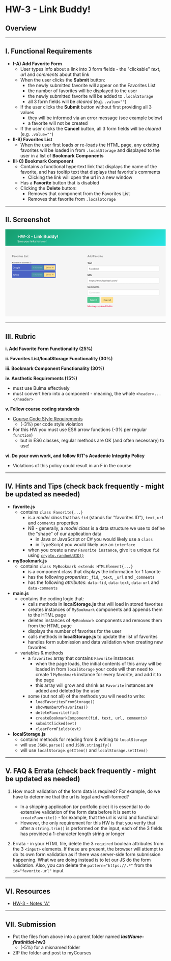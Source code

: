 # HW-3 - Link Buddy!

## Overview


<hr>

## I. Functional Requirements
- **I-A) Add Favorite Form**
  - User types info about a link into 3 form fields - the "clickable" *text*, *url* and *comments* about that link
  - When the user clicks the **Submit** button:
    - the newly submitted favorite will appear on the Favorites List 
    - the number of favorites will be displayed to the user
    - the newly submitted favorite will be added to `.localStorage`
    - all 3 form fields will be *cleared* (e.g. `.value=""`)
  - If the user clicks the **Submit** button without first providing all 3 values
    - they will be informed via an error message (see example below)
    - a favorite will not be created
  - If the user clicks the **Cancel** button, all 3 form fields will be *cleared* (e.g. `.value=""`)
- **II-B) Favorites List**
  - When the user first loads or re-loads the HTML page, any existing favorites will be loaded in from `.localStorage` and displayed to the user in a list of **Bookmark Components**
- **III-C) Bookmark Component**
  - Contains a functional hypertext link that displays the name of the favorite, and has tooltip text that displays that favorite's comments
    - Clicking the link will open the url in a new window
  - Has a **Favorite** button that is disabled
  - Clicking the **Delete** button:
    - Removes that component from the Favorites List
    - Removes that favorite from `.localStorage`


<hr>

## II. Screenshot

![screenshot](_images/HW-3A.png)

<hr>

## III. Rubric

**i. Add Favorite Form Functionality (25%)**

**ii. Favorites List/localStorage Functionality (30%)**

**iii. Bookmark Component Functionality (30%)**

**iv. Aesthetic Requirements (15%)**
  - must use Bulma effectively
  - must convert hero into a component - meaning, the whole `<header>...</header>`
 
**v. Follow course coding standards**
  - [Course Code Style Requirements](../notes/code-style-required-330.md)
    - (-3%) per code style violation
  - For this HW you must use ES6 arrow functions (-3% per regular `function`)
    - but in ES6 classes, regular methods are OK (and often necessary) to use!

**vi. Do your own work, and follow RIT's Academic Integrity Policy**
  - Violations of this policy could result in an F in the course
  
<hr>

<a id="hints"></a>

## IV. Hints and Tips (check back frequently - might be updated as needed)
- **favorite.js**
  - contains `class Favorite{...}` 
    - is a *model class* that has `fid` (stands for "favorites ID"), `text`, `url` and `comments` properties
    - NB - generally, a *model class* is a data structure we use to define the "shape" of our application data
      - in Java or JavaScript or C# you would likely use a `class`
      - in TypeScript you would likely use an `interface`
    - when you create a new `Favorite instance`, give it a unique `fid` using [`crypto.randomUUID()`](https://developer.mozilla.org/en-US/docs/Web/API/Crypto/randomUUID)
- **myBookmark.js**
  - contains `class MyBookmark extends HTMLElement{...}`
    - is a component class that displays the information for 1 favorite
    - has the following *properties*: `_fid`, `_text`, `_url` and `_comments`
    - has the following *attributes*: `data-fid`, `data-text`, `data-url` and `data-comments` 
- **main.js**
  - contains the coding logic that:
    - calls methods in **localStorage.js** that will load in stored favorites
    - creates instances of `MyBookmark` components and appends them to the HTML page
    - deletes instances of `MyBookmark` components and removes them from the HTML page
    - displays the number of favorites for the user
    - calls methods in **localStorage.js** to update the list of favorites
    - handles form submission and data validation when creating new favorites
  - variables & methods
    - a `favorites` array that contains `Favorite` instances
      - when the page loads, the initial contents of this array will be loaded in from `localStorage`
        your code will then need to create 1 `MyBookmark` instance for every favorite, and add it to the page
      - this array will grow and shrink as `Favorite` instances are added and deleted by the user
    - some (but not all) of the methods you will need to write:
      - `loadFavoritesFromStorage()`
      - `showNumberOfFavorites()`
      - `deleteFavorite(fid)`
      - `createBookmarkComponent(fid, text, url, comments)`
      - `submitClicked(evt)`
      - `clearFormFields(evt)`
- **localStorage.js**
  - contains methods for reading from & writing to `localStorage`
  - will use `JSON.parse()` and `JSON.stringify()`
  - will use `localStorage.getItem()` and `localStorage.setItem()`

<hr>

## V. FAQ & Errata (check back frequently - might be updated as needed)

1) How much validation of the form data is required? For example, do we have to determine that the url is legal and well-formed? 

    - In a shipping application (or portfolio pice) it is essential to do extensive validation of the form data before it is sent to `createFavorite()` - for example, that the url is valid and functional
    - However, the only requirement for this HW is that you verify that after a `string.trim()` is performed on the input, each of the 3 fields has provided a 1-character length string or longer
 
 
2) Errata - in your HTML file, delete the 3 `required` boolean attributes from the 3 `<input>` elements. If these are present, the browser will attempt to do its own form validation as if there was server-side form submission happening. What we are doing instead is to let our JS do the form validation. Also, you can delete the `pattern="https://.*"` from the `id="favorite-url"` input

<hr>

## VI. Resources

- [HW-3 - Notes "A"](hw-3-notes-A.md)

<hr>

## VII. Submission

- Put the files from above into a parent folder named ***lastName*-*firstInitial*-hw3**
  - (-5%) for a misnamed folder
- ZIP the folder and post to myCourses

<!--
## XX. Rubric

- **I. Refactor the code to our course coding standards**
  - (-2%) per code style violation
- **II. User Experience Requirements - 35%**
- **III. Code Requirements - 35%** 
- **IV. App Data requirements - 15%**
- **V. Aesthetic Requirements - 0%-15%**
- **VI. Documentation Requirements**
  - (-10%) if not done
- ***Starting point is NOT PE-06 Audio Visulizer - (-100%)***

<hr>

## IX. Submission

- Put the files from above into a parent folder named ***lastName*-*firstInitial*-hw3**
  - (-5%) for a misnamed folder
- ZIP the folder and post to myCourses

-->



